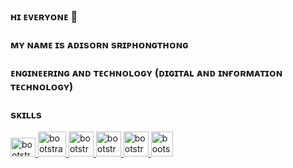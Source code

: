 ### ʜɪ ᴇᴠᴇʀʏᴏɴᴇ 👋
### ᴍʏ ɴᴀᴍᴇ ɪs ᴀᴅɪsᴏʀɴ sʀɪᴘʜᴏɴɢᴛʜᴏɴɢ
### ᴇɴɢɪɴᴇᴇʀɪɴɢ ᴀɴᴅ ᴛᴇᴄʜɴᴏʟᴏɢʏ (ᴅɪɢɪᴛᴀʟ ᴀɴᴅ ɪɴғᴏʀᴍᴀᴛɪᴏɴ ᴛᴇᴄʜɴᴏʟᴏɢʏ)


### sᴋɪʟʟs
<p align="left">
  <a href="https://getbootstrap.com" target="_blank" rel="noreferrer"> <img src="https://embed.zenn.studio/api/optimize-og-image/207863c80484e50fd237/https%3A%2F%2Fbradlc.gallerycdn.vsassets.io%2Fextensions%2Fbradlc%2Fvscode-tailwindcss%2F0.11.30%2F1699559583006%2FMicrosoft.VisualStudio.Services.Icons.Default" alt="bootstrap" width="40" height="30"/> </a> 
    <a href="https://getbootstrap.com" target="_blank" rel="noreferrer"> <img src="https://uxwing.com/wp-content/themes/uxwing/download/brands-and-social-media/bootstrap-5-logo-icon.png" alt="bootstrap" width="45" height="40"/> </a> 
  <a href="https://getbootstrap.com" target="_blank" rel="noreferrer"> <img src="https://upload.wikimedia.org/wikipedia/commons/thumb/6/62/CSS3_logo.svg/1024px-CSS3_logo.svg.png" alt="bootstrap" width="40" height="40"/> </a> 
  <a href="https://getbootstrap.com" target="_blank" rel="noreferrer"> <img src="https://upload.wikimedia.org/wikipedia/commons/6/6a/JavaScript-logo.png" alt="bootstrap" width="40" height="40"/> </a>
  <a href="https://getbootstrap.com" target="_blank" rel="noreferrer"> <img src="https://upload.wikimedia.org/wikipedia/commons/thumb/a/a7/React-icon.svg/2300px-React-icon.svg.png" alt="bootstrap" width="40" height="40"/> </a>
  <a href="https://getbootstrap.com" target="_blank" rel="noreferrer"> <img src="https://static-00.iconduck.com/assets.00/node-js-icon-227x256-913nazt0.png" alt="bootstrap" width="35" height="40"/> </a> 
</p>


